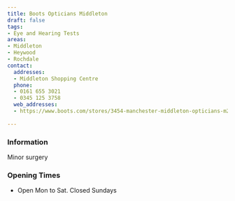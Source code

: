```yaml
---
title: Boots Opticians Middleton
draft: false
tags:
- Eye and Hearing Tests
areas:
- Middleton
- Heywood
- Rochdale
contact:
  addresses:
  - Middleton Shopping Centre
  phone:
  - 0161 655 3021
  - 0345 125 3758
  web_addresses:
  - https://www.boots.com/stores/3454-manchester-middleton-opticians-m24-4el
  
---
```


### Information
Minor surgery

### Opening Times
* Open Mon to Sat.  Closed Sundays

